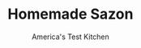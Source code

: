 ---
layout: ../../layouts/MarkdownPostLayout.astro
title: Homemade Sazon
author: America's Test Kitchen
pubDate: 2023-03-15
description: "This Latin American spice blend is easy to make and adds a burst of flavor to dishes."
image_url: https://res.cloudinary.com/hksqkdlah/image/upload/ar_1:1,c_fill,dpr_2.0,f_auto,fl_lossy.progressive.strip_profile,g_faces:auto,q_auto:low,w_344/31029_sfs-homemade-sazon-8
tags: []
calories: 
protein: 
carbohydrates: 
fats: 
fiber: 
ingredients: ["1 teaspoon, garlic powder","3/4 teaspoon, salt","1/2 teaspoon, paprika","1/2 teaspoon, ground coriander","1/4 teaspoon, ground cumin"]
serves: 
time: "6 minutes"
instructions: ["Combine all ingredients in bowl."]
nutrition: undefined
notes: "We add paprika in place of annatto for color. In addition to flavoring our Arroz con Pollo, this blend makes a great seasoning for eggs, beans, and fish. Store it in an airtight container for several months."
---